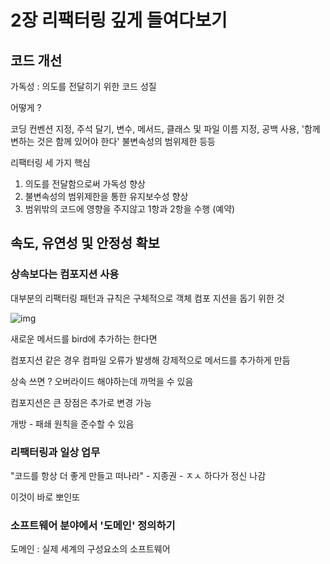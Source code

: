 # 2장 리팩터링 깊게 들여다보기

## 코드 개선

가독성 : 의도를 전달히기 위한 코드 성질

어떻게 ?

코딩 컨벤션 지정, 주석 달기, 변수, 메서드, 클래스 및 파일 이름 지정, 공백 사용, '함께 변하는 것은 함께 있어야 한다' 불변속성의 범위제한 등등

리팩터링 세 가지 핵심

1. 의도를 전달함으로써 가독성 향상
2. 불변속성의 범위제한을 통한 유지보수성 향상
3. 범위밖의 코드에 영향을 주지않고 1항과 2항을 수행 (예약)

## 속도, 유연성 및 안정성 확보

### 상속보다는 컴포지션 사용

대부분의 리팩터링 패턴과 규칙은 구체적으로 객체 컴포 지션을 돕기 위한 것

![img](../img/상속컴포지션비교.png)

새로운 메서드를 bird에 추가하는 한다면

컴포지션 같은 경우 컴파일 오류가 발생해 강제적으로 메서드를 추가하게 만듬

상속 쓰면 ? 오버라이드 해야하는데 까먹을 수 있음

컴포지션은 큰 장점은 추가로 변경 가능

개방 - 패쇄 원칙을 준수할 수 있음

### 리팩터링과 일상 업무

"코드를 항상 더 좋게 만들고 떠나라" - 지종권 - ㅈㅅ 하다가 정신 나감

이것이 바로 뽀인또

### 소프트웨어 분야에서 '도메인' 정의하기

도메인 : 실제 세계의 구성요소의 소프트웨어
